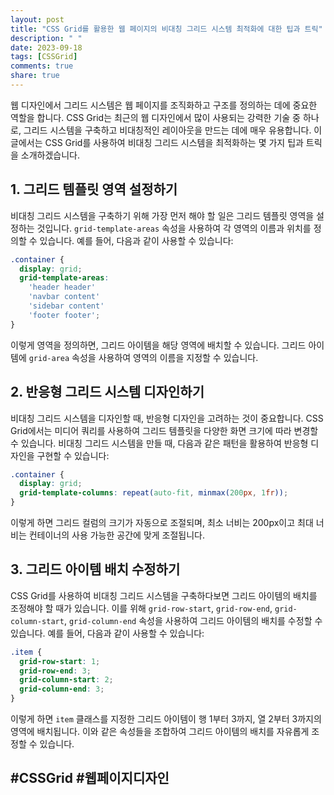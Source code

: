 ```yaml
---
layout: post
title: "CSS Grid를 활용한 웹 페이지의 비대칭 그리드 시스템 최적화에 대한 팁과 트릭"
description: " "
date: 2023-09-18
tags: [CSSGrid]
comments: true
share: true
---
```


웹 디자인에서 그리드 시스템은 웹 페이지를 조직화하고 구조를 정의하는 데에 중요한 역할을 합니다. CSS Grid는 최근의 웹 디자인에서 많이 사용되는 강력한 기술 중 하나로, 그리드 시스템을 구축하고 비대칭적인 레이아웃을 만드는 데에 매우 유용합니다. 이 글에서는 CSS Grid를 사용하여 비대칭 그리드 시스템을 최적화하는 몇 가지 팁과 트릭을 소개하겠습니다.

## 1. 그리드 템플릿 영역 설정하기

비대칭 그리드 시스템을 구축하기 위해 가장 먼저 해야 할 일은 그리드 템플릿 영역을 설정하는 것입니다. `grid-template-areas` 속성을 사용하여 각 영역의 이름과 위치를 정의할 수 있습니다. 예를 들어, 다음과 같이 사용할 수 있습니다:

```css
.container {
  display: grid;
  grid-template-areas:
    'header header'
    'navbar content'
    'sidebar content'
    'footer footer';
}
```

이렇게 영역을 정의하면, 그리드 아이템을 해당 영역에 배치할 수 있습니다. 그리드 아이템에 `grid-area` 속성을 사용하여 영역의 이름을 지정할 수 있습니다.

## 2. 반응형 그리드 시스템 디자인하기

비대칭 그리드 시스템을 디자인할 때, 반응형 디자인을 고려하는 것이 중요합니다. CSS Grid에서는 미디어 쿼리를 사용하여 그리드 템플릿을 다양한 화면 크기에 따라 변경할 수 있습니다. 비대칭 그리드 시스템을 만들 때, 다음과 같은 패턴을 활용하여 반응형 디자인을 구현할 수 있습니다:

```css
.container {
  display: grid;
  grid-template-columns: repeat(auto-fit, minmax(200px, 1fr));
}
```

이렇게 하면 그리드 컬럼의 크기가 자동으로 조절되며, 최소 너비는 200px이고 최대 너비는 컨테이너의 사용 가능한 공간에 맞게 조절됩니다.

## 3. 그리드 아이템 배치 수정하기

CSS Grid를 사용하여 비대칭 그리드 시스템을 구축하다보면 그리드 아이템의 배치를 조정해야 할 때가 있습니다. 이를 위해 `grid-row-start`, `grid-row-end`, `grid-column-start`, `grid-column-end` 속성을 사용하여 그리드 아이템의 배치를 수정할 수 있습니다. 예를 들어, 다음과 같이 사용할 수 있습니다:

```css
.item {
  grid-row-start: 1;
  grid-row-end: 3;
  grid-column-start: 2;
  grid-column-end: 3;
}
```

이렇게 하면 `item` 클래스를 지정한 그리드 아이템이 행 1부터 3까지, 열 2부터 3까지의 영역에 배치됩니다. 이와 같은 속성들을 조합하여 그리드 아이템의 배치를 자유롭게 조정할 수 있습니다.

## #CSSGrid #웹페이지디자인